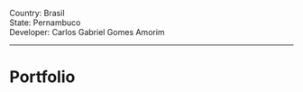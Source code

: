 Country: Brasil<br>
State: Pernambuco<br>
Developer: Carlos Gabriel Gomes Amorim<br>
<hr>

# Portfolio
